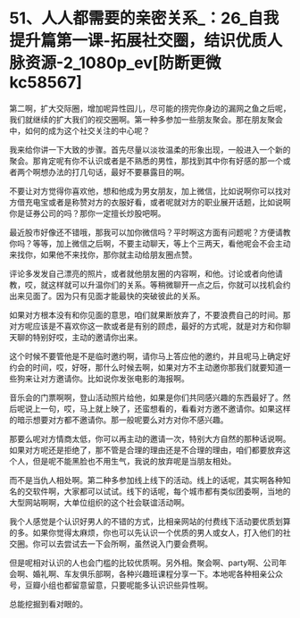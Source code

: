 # 51、人人都需要的亲密关系_：26_自我提升篇第一课-拓展社交圈，结识优质人脉资源-2_1080p_ev[防断更微kc58567]

第二啊，扩大交际圈，增加呢异性园儿，尽可能的捞完你身边的漏网之鱼之后呢，我们就继续的扩大我们的视交圈啊。第一种多参加一些朋友聚会。那在朋友聚会中，如何的成为这个社交关注的中心呢？

我来给你讲一下大致的步骤。首先尽量以淡妆温柔的形象出现，一般进入一个新的聚会。那肯定呢有你不认识或者是不熟悉的男性，那找到其中你有好感的那一个或者两个啊想办法的打几句话，最好不要暴露目的啊。

不要让对方觉得你喜欢他，想和他成为男女朋友，加上微信，比如说啊你可以找对方借充电宝或者是称赞对方的衣服好看，或者呢就对方的职业展开话题，比如说啊你是证券公司的吗？那你一定擅长炒股吧啊。

最近股市好像还不错哦，那我可以加你微信吗？平时啊这方面有问题呢？方便请教你吗？等等，加上微信之后啊，不要主动聊天，等上个三两天，看他呢会不会主动来找你，如果他不来找你，那你就主动给朋友圈点赞。

评论多发发自己漂亮的照片，或者就他朋友圈的内容啊，和他。讨论或者向他请教，哎，就这样就可以升温你们的关系。等稍微聊开一点之后，你就可以找机会约出来见面了。因为只有见面才能最快的突破彼此的关系。

如果对方根本没有和你见面的意思，咱们就果断放弃了，不要浪费自己的时间。那对方呢应该是不喜欢你这一款或者是有别的顾虑，最好的方式呢，就是对方和你聊天聊的特别好哎，主动的邀请你出来。

这个时候不要管他是不是临时邀约啊，请你马上答应他的邀约，并且呢马上确定好约会的时间，哎，好呀，那什么时候去啊，如果对方不主动邀你那我们就要知道一些狗来让对方邀请你。比如说你发张电影的海报啊。

音乐会的门票啊啊，登山活动照片给他，如果是你们共同感兴趣的东西最好了。然后呢说上一句，哎，马上就上映了，还蛮想看的，看看对方邀不邀请你。如果这样的暗示想要对方都不邀请你。那一般呢要么对方对你不感兴趣。

那要么呢对方情商太低，你可以再主动的邀请一次，特别大方自然的那种话说啊。如果对方呢还是拒绝了，那不管是合理的理由还是不合理的理由，咱们都要放弃这个人，但是呢不能黑脸也不用生气，我说的放弃呢是当朋友相处。

而不是当仇人相处啊。第二种多参加线上线下的活动。线上的话呢，其实啊各种知名的交软件啊，大家都可以试试。线下的话呢，每个城市都有类似团委啊，当地的大型网站啊啊，大单位组织的这个社会联谊活动啊。

我个人感觉是个认识好男人的不错的方式，比相亲网站的付费线下活动要优质划算的多。如果你觉得太麻烦，你也可以先认识一个优质的男人或女人，打入他们的社交圈。你可以去尝试去一下会所啊，虽然说入门要会费啊。

但是呢相对认识的人也会门槛的比较优质啊。另外相。聚会啊、party啊、公司年会啊、婚礼啊、车友俱乐部啊，各种兴趣班课程分享一下。本地呢各种相亲公众号，豆瓣小组也都留意留意，只要呢能多认识识些异性啊。

总能挖掘到看对眼的。